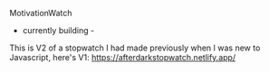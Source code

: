 MotivationWatch
- currently building -

This is V2 of a stopwatch I had made previously when I was new to Javascript, here's V1: https://afterdarkstopwatch.netlify.app/

